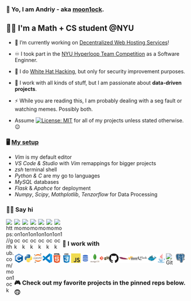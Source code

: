 ### 👀 Yo, I am Andriy - aka [moon1ock][website].

## 🤷‍♂️ I'm a Math + CS student @NYU
- 🔭 I’m currently working on [Decentralized Web Hosting Services][research]!

- ♾ I took part in the [NYU Hyperloop Team Competition][hyperloop] as a Software Enginner.

- 🎩 I do [White Hat Hacking][whitehat], but only for security improvement purposes.

- 📠 I work with all kinds of stuff, but I am passionate about **data-driven projects**.

- ⚡ While you are reading this, I am probably dealing with a seg fault or watching memes. Possibly both.

- Assume [![License: MIT](https://img.shields.io/badge/License-MIT-yellow.svg)](https://opensource.org/licenses/MIT) for all of my projects unless stated otherwise. 😉


### 🖥 [My setup][config]

- *Vim* is my default editor
- *VS Code & Studio* with *Vim* remappings for bigger projects
- *zsh* terminal shell
- *Python & C* are my go to languages
- *MySQL* databases
- *Flask* & *Apahce* for deployment
- *Numpy*, *Scipy*, *Mathplotlib*, *Tenzorflow* for Data Processing


### 👋🏻 Say hi

<!---[<img align="left" alt="https://github.com/moon1ock" width="22px" src="https://raw.githubusercontent.com/iconic/open-iconic/master/svg/globe.svg" />][website]--->
[<img align="left" alt="https://github.com/moon1ock" width="22px" src="https://cdn.jsdelivr.net/npm/simple-icons@3.4.1/icons/github.svg" />][website]
[<img align="left" alt="moon1ock" width="22px" src="https://cdn.jsdelivr.net/npm/simple-icons@v3/icons/linkedin.svg" />][linkedin]
[<img align="left" alt="moon1ock" width="22px" src="https://cdn.jsdelivr.net/npm/simple-icons@3.4.1/icons/facebook.svg" />][facebook]
[<img align="left" alt="moon1ock" width="22px" src="https://cdn.jsdelivr.net/npm/simple-icons@v3/icons/gmail.svg" />][gmail]
[<img align="left" alt="moon1ock" width="22px" src="https://cdn.jsdelivr.net/npm/simple-icons@3.4.1/icons/stackoverflow.svg" />][stackoverflow]
[<img align="left" alt="moon1ock" width="22px" src="https://cdn.jsdelivr.net/npm/simple-icons@v3/icons/instagram.svg" />][instagram]
[<img align="left" alt="moon1ock" width="22px" src="https://cdn.jsdelivr.net/npm/simple-icons@3.4.1/icons/stackexchange.svg" />][stackoverflow]

<br />
<br />


### 🦕 I work with

<img align="left" alt="Git" width="26px" src="https://raw.githubusercontent.com/devicons/devicon/master/icons/c/c-original.svg" />
<img align="left" alt="Git" width="26px" src="https://raw.githubusercontent.com/devicons/devicon/master/icons/python/python-original.svg" />
<img align="left" alt="Git" width="26px" src="https://raw.githubusercontent.com/devicons/devicon/master/icons/jupyter/jupyter-original-wordmark.svg" />
<img align="left" alt="Visual Studio Code" width="26px" src="https://raw.githubusercontent.com/github/explore/80688e429a7d4ef2fca1e82350fe8e3517d3494d/topics/visual-studio-code/visual-studio-code.png" />
<img align="left" alt="HTML5" width="26px" src="https://raw.githubusercontent.com/github/explore/80688e429a7d4ef2fca1e82350fe8e3517d3494d/topics/html/html.png" />
<img align="left" alt="CSS3" width="26px" src="https://raw.githubusercontent.com/github/explore/80688e429a7d4ef2fca1e82350fe8e3517d3494d/topics/css/css.png" />
<img align="left" alt="JavaScript" width="26px" src="https://raw.githubusercontent.com/github/explore/80688e429a7d4ef2fca1e82350fe8e3517d3494d/topics/javascript/javascript.png" />
<img align="left" alt="SQL" width="26px" src="https://raw.githubusercontent.com/github/explore/80688e429a7d4ef2fca1e82350fe8e3517d3494d/topics/sql/sql.png">


<img alt="MySQL" width="26px" src="https://raw.githubusercontent.com/devicons/devicon/master/icons/postgresql/postgresql-original.svg" />
<img align="left" alt="MongoDB" width="26px" src="https://raw.githubusercontent.com/devicons/devicon/master/icons/mongodb/mongodb-original-wordmark.svg" />
<img align="left" alt="Git" width="26px" src="https://raw.githubusercontent.com/github/explore/80688e429a7d4ef2fca1e82350fe8e3517d3494d/topics/git/git.png" />
<img align="left" alt="GitHub" width="26px" src="https://raw.githubusercontent.com/github/explore/78df643247d429f6cc873026c0622819ad797942/topics/github/github.png" />
<img align="left" alt="Git" width="26px" src="https://raw.githubusercontent.com/devicons/devicon/master/icons/apache/apache-original.svg" />
<img align="left" alt="Git" width="26px" src="https://raw.githubusercontent.com/devicons/devicon/master/icons/amazonwebservices/amazonwebservices-original-wordmark.svg" />
<img align="left" alt="Git" width="26px" src="https://raw.githubusercontent.com/devicons/devicon/master/icons/flask/flask-original-wordmark.svg" />
<img align="left" alt="Git" width="26px" src="https://raw.githubusercontent.com/devicons/devicon/master/icons/docker/docker-original.svg" />
<img align="left" alt="Git" width="26px" src="https://raw.githubusercontent.com/devicons/devicon/master/icons/java/java-original.svg" />
<img align="left" alt="Git" width="26px" src="https://cdn.worldvectorlogo.com/logos/tensorflow-2.svg" />

<br />
<br />

### 🎮 Check out my favorite projects in the pinned reps below. 🙃

[website]: https://github.com/moon1ock
[whitehat]: https://www.hackerone.com/
[stackoverflow]: https://stackoverflow.com/users/10929808/moon1lock
[gmail]: mailto:andriy@nyu.edu
[research]: https://nyuad.nyu.edu/en/research.html
[hyperloop]: https://risingviolets.nyu.edu/project/11886
[config]: https://github.com/moon1ock/BackUpConfig
[instagram]: https://www.instagram.com/andriy.lunin/
[linkedin]: https://www.linkedin.com/in/andrii-lunin/
[facebook]: https://www.facebook.com/andriy.lunin
